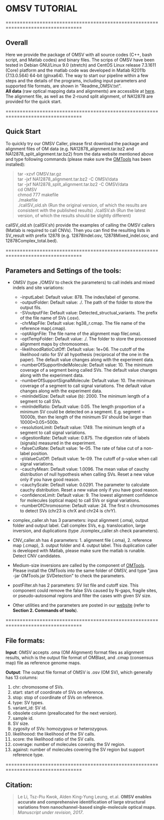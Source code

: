 # OMSV TUTORIAL
=================================================================================
## Overall
Here we provide the package of OMSV with all source codes (C++, bash script, and Matlab codes) and binary files. The scrips of OMSV have been tested in Debian GNU/Linux 9.0 (stretch) and CentOS Linux release 7.3.1611 (Core) platform and the matlab code was developed in Matlab R2011b (7.13.0.564) 64-bit (glnxa64). The way to start our pipeline within a few steps and the details of the programs, including input parameters and supported file formats, are shown in "Readme\_OMSV.txt".  
**All data** (raw optical mapping data and alignments) are accessible at [here](https://drive.google.com/drive/folders/0B4T3OTv54s2DbDdLRFdqdERXZkE). The alignment file, as well as the 2-round split alignment, of NA12878 are provided for the quick start. 

=================================================================================
## Quick Start

To quickly try our OMSV Caller, please first download the package and alignment files of OM data (e.g. NA12878\_alignment.tar.bz2 and NA12878\_split\_alignment.tar.bz2) from the data website mentioned above and type following commands (please make sure the [OMTools](https://github.com/aldenleung/OMTools) has been installed):  
>tar -xzvf OMSV.tar.gz  
>tar -jxf NA12878\_alignment.tar.bz2 -C OMSV/data  
>tar -jxf NA12878\_split\_alignment.tar.bz2 -C OMSV/data  
>cd OMSV  
>chmod 777 makefile  
>./makefile  
>./callSV\_old.sh (Run the original version, of which the results are consistent with the published results)
>./callSV.sh (Run the latest version, of which the results should be slightly different)

callSV\_old.sh (callSV.sh) provide the examples of calling the OMSV callers (Matlab is required to call CNVs). Then you can find the resulting lists in SV\_result with prefix 12878 (e.g. 12878Indel.osv, 12878Mixed\_indel.osv, and 12878Complex\_total.bed).

=================================================================================
## Parameters and Settings of the tools:  

+ OMSV (type ./OMSV to check the parameters) to call indels and mixed indels and site variations:  
	- -inputLabel:  Default value: 878. The index/label of genome.  
	- -outputFolder:	Default value: ./. The path of the folder to store the output fils.
	- -SVoutputFile:	Default value: Detected_structual_variants. The prefix of the file name of SVs (.osv).
	- -chrMapFile:	Default value: hg38\_r.cmap. The file name of the reference map(.cmap).
	- -optAlignFile:	The file name of the alignment map file(.oma).
	- -optTempFolder:	Default value: ./. The folder to store the processed alignment maps by chromosomes.
	- -likelihoodRatioCutOff:	Default value: 1e+06. The cutoff of the likelihood ratio for SV all hypothesis (reciprocal of the one in the paper). The default value changes along with the experiment data.
	- -numberOfSupportIndelMolecule:	Default value: 10. The minimum coverage of a segment being called SVs. The default value changes along with the experiment data.
	- -numberOfSupportSignalMolecule:	Default value: 10. The minimum coverage of a segment to call signal variations. The default value changes along with the experiment data.
	- -minIndelSize:	Default value (b): 2000. The minimum length of a segment to call SVs.
	- -minIndelRatio:	Default value: 0.05. The length proportion of a minimum SV could be detected on a segment. E.g. segment = 10000b, then the length of the minimum SV should be larger than 10000\*0.05=500b.
	- -resolutionLimit:	Default value: 1749. The minimum length of a segment to call signal variations.
	- -digestionRate:	Default value: 0.875. The digestion rate of labels (signals) measured in the experiment.
	- -falseCutRate:	Default value: 1e-05. The rate of false cut of a non-label position.
	- -pValueCutOff:	Default value: 1e-09. The cutoff of p-value when call signal variations.
	- -cauchyMean:	Default value: 1.0096. The mean value of cauchy distribution of null hypothesis when calling SVs. Reset a new value only if you have good reason.
	- -cauchyScale:	Default value: 0.0291. The parameter to calculate cauchy distribution. Reset a new value only if you have good reason.
	- -confidenceLimit:	Default value: 9. The lowest alignment confidence for molecules (optical maps) to call SVs or signal variations.
	- -numberOfChromosome:	Default value: 24. The first n chromosomes to detect SVs (chr23 is chrX and chr24 is chrY).

+ complex\_caller.sh has 3 parameters: input alignment (.oma), output folder and output label. Call complex SVs, e.g. translocation, large inversion, and duplications (type ./complex_caller.sh check parameters).

+ CNV\_caller.sh has 4 parameters: 1. alignment file (.oma), 2. reference map (.cmap), 3. output folder and 4. output label. This duplication caller is developed with Matlab, please make sure the matlab is runable. Detect CNV candidates.

+ Medium-size inversions are called by the component of [OMTools](https://github.com/aldenleung/OMTools). Please install the OMTools into the same folder of OMSV, and type "java -jar OMTools.jar SVDetection" to check the parameters.

+ postFilter.sh has 2 parameters: SV list file and cutoff size. This component could remove the false SVs caused by N-gaps, fragile sites, or pseudo-autosomal regions and filter the cases with given SV size.

+ Other utilities and the parameters are posted in our [website](http://yiplab.cse.cuhk.edu.hk/omsv/) (refer to **Section 2. Commands of tools**).

=================================================================================
## File formats:

**Input**: OMSV accepts .oma (OM Alignment) format files as alignment results, which is the output file format of OMBlast, and .cmap (consensus map) file as reference genome maps.  

**Output**: The output file format of OMSV is .osv (OM SV), which generally has 13 columns:  
1. chr: chromosome of SVs.
1. start: start of coordinate of SVs on reference.
1. stop: stop of coordinate of SVs on reference.
1. type: SV types.
1. variant\_id: SV id.
1. obsolete column (preallocated for the next version).
1. sample id.
1. SV size.
1. zygosity of SVs: homozygous or heterozygous.
1. likelihoood: the likelihood of the SV calls.
1. score: the likelihood ratio of the SV calls.
1. coverage: number of molecules covering the SV region.
1. against: number of molecules covering the SV region but support reference type.

=================================================================================
## Citation:
> Le Li, Tsz-Piu Kwok, Alden King-Yung Leung, et.al. **OMSV enables accurate and comprehensive identification of large structural variations from nanochannel-based single-molecule optical maps**. *Manuscript under revision, 2017*.

